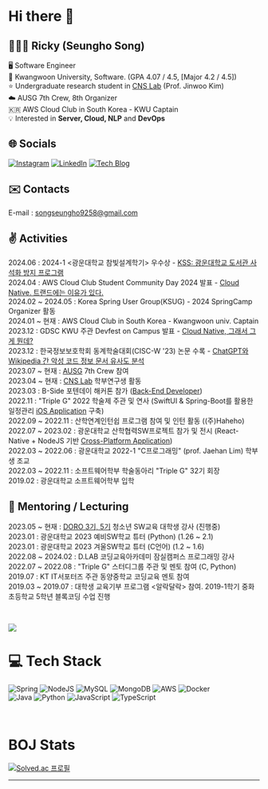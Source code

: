 # Hi there 👋
## 🧑🏻‍💻 Ricky (Seungho Song)
🖥 Software Engineer
<br>🏫 Kwangwoon University, Software. (GPA 4.07 / 4.5, [Major 4.2 / 4.5])
<br>⭐️ Undergraduate research student in [CNS Lab](https://sites.google.com/view/c2nslab/home?authuser=0) (Prof. Jinwoo Kim)
<br>☁️ AUSG 7th Crew, 8th Organizer
<br>🇰🇷 AWS Cloud Club in South Korea - KWU Captain
<br>💡 Interested in **Server, Cloud, NLP** and **DevOps**


## 🌐 Socials
[![Instagram](https://img.shields.io/badge/Instagram-%23E4405F.svg?logo=Instagram&logoColor=white)](https://instagram.com/seungho422)
[![LinkedIn](https://img.shields.io/badge/LinkedIn-%230077B5.svg?logo=linkedin&logoColor=white)](https://www.linkedin.com/in/rickysong0422)
[![Tech Blog](https://img.shields.io/badge/Tistory-FF4500.svg?logo=Tistory&logoColor=white)](https://ricky-dev.tistory.com/)

## ✉️ Contacts
E-mail : songseungho9258@gmail.com

## ✌️ Activities
2024.06 : 2024-1 <광운대학교 참빛설계학기> 우수상 - [KSS: 광운대학교 도서관 사석화 방지 프로그램](https://github.com/chambit2024/kss_backend) <br>
2024.04 : AWS Cloud Club Student Community Day 2024 발표 - [Cloud Native. 트랜드에는 이유가 있다.](https://aws-cloud-clubs.github.io/student-community-day/2024/) <br>
2024.02 ~ 2024.05 : Korea Spring User Group(KSUG) - 2024 SpringCamp Organizer 활동 <br>
2024.01 ~ 현재 : AWS Cloud Club in South Korea - Kwangwoon univ. Captain <br>
2023.12 : GDSC KWU 주관 Devfest on Campus 발표 - [Cloud Native, 그래서 그게 뭔데?](https://github.com/SeungHo0422/Presentations/blob/main/2023%20Devfest%20on%20Campus%20-%20Cloud%20Native%2C%20so%20what%20it%20is.pdf) <br>
2023.12 : 한국정보보호학회 동계학술대회(CISC-W '23) 논문 수록 - [ChatGPT와 Wikipedia 간 악성 코드 정보 문서 유사도 분석](https://cnslab-kw.github.io/papers/cisc_w_2023_song_choi.pdf) <br>
2023.07 ~ 현재 : [AUSG](https://ausg.me/) 7th Crew 참여 <br>
2023.04 ~ 현재 : [CNS Lab](https://sites.google.com/view/c2nslab/home?authuser=0) 학부연구생 활동 <br>
2023.03 : B-Side 포텐데이 해커톤 참가 ([Back-End Developer](https://github.com/potenday-project/Musubi_Server)) <br>
2022.11 : "Triple G" 2022 학술제 주관 및 연사 (SwiftUI & Spring-Boot를 활용한 일정관리 [iOS Application](https://github.com/KW-TripleG/Calendar_Client) 구축) <br>
2022.09 ~ 2022.11 : 산학연계인턴쉽 프로그램 참여 및 인턴 활동 ((주)Haheho) <br>
2022.07 ~ 2023.02 : 광운대학교 산학협력SW프로젝트 참가 및 전시 (React-Native + NodeJS 기반 [Cross-Platform Application](https://github.com/HaHello-KW/Hahello_Client)) <br>
2022.03 ~ 2022.06 : 광운대학교 2022-1 "C프로그래밍" (prof. Jaehan Lim) 학부생 조교 <br>
2022.03 ~ 2022.11 : 소프트웨어학부 학술동아리 "Triple G" 32기 회장 <br>
2019.02 : 광운대학교 소프트웨어학부 입학 <br>

## 🏫 Mentoring / Lecturing
2023.05 ~ 현재 : [DORO 3기, 5기](https://doroedu.net/) 청소년 SW교육 대학생 강사 (진행중) <br>
2023.01 : 광운대학교 2023 예비SW학교 튜터 (Python) (1.26 ~ 2.1) <br>
2023.01 : 광운대학교 2023 겨울SW학교 튜터 (C언어) (1.2 ~ 1.6) <br>
2022.08 ~ 2024.02 : D.LAB 코딩교육아카데미 잠실캠퍼스 프로그래밍 강사 <br>
2022.07 ~ 2022.08 : "Triple G" 스터디그룹 주관 및 멘토 참여 (C, Python) <br>
2019.07 : KT IT서포터즈 주관 동양중학교 코딩교육 멘토 참여 <br>
2019.03 ~ 2019.07 : 대학생 교육기부 프로그램 <알락달락> 참여. 2019-1학기 중화초등학교 5학년 블록코딩 수업 진행 <br>



<br>

[![](https://visitcount.itsvg.in/api?id=SeungHo0422&icon=7&color=10)](https://visitcount.itsvg.in)

# 💻 Tech Stack
![Spring](https://img.shields.io/badge/spring-%236DB33F.svg?logo=spring&logoColor=white)
![NodeJS](https://img.shields.io/badge/node.js-6DA55F?style=flat-square&logo=node.js&logoColor=white)
![MySQL](https://img.shields.io/badge/mysql-%2300f.svg?style=flat-square&logo=mysql&logoColor=white)
![MongoDB](https://img.shields.io/badge/MongoDB-%234ea94b.svg?style=flat-square&logo=mongodb&logoColor=white)
![AWS](https://img.shields.io/badge/AWS-%23FF9900.svg?style=flat-square&logo=amazon-aws&logoColor=white)
![Docker](https://img.shields.io/badge/docker-%230db7ed.svg?style=flat-square&logo=docker&logoColor=white)
<br>
![Java](https://img.shields.io/badge/java-%23ED8B00.svg?logo=openjdk&logoColor=white)
![Python](https://img.shields.io/badge/python-3670A0?style=flat-square&logo=python&logoColor=ffdd54)
![JavaScript](https://img.shields.io/badge/javascript-%23323330.svg?style=flat-square&logo=javascript&logoColor=%23F7DF1E)
![TypeScript](https://img.shields.io/badge/typescript-%23007ACC.svg?style=flat-square&logo=typescript&logoColor=white)

<br>

# BOJ Stats
[![Solved.ac
프로필](http://mazassumnida.wtf/api/v2/generate_badge?boj=songseungho9258)](https://solved.ac/songseungho9258)

---

